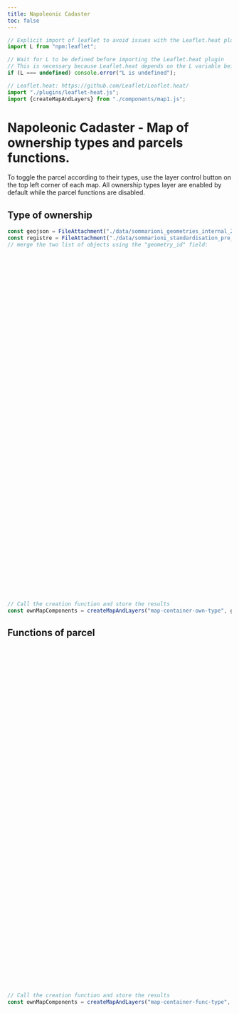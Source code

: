 ```yaml
---
title: Napoleonic Cadaster
toc: false
---
```


```js
// Explicit import of leaflet to avoid issues with the Leaflet.heat plugin
import L from "npm:leaflet";
```

```js
// Wait for L to be defined before importing the Leaflet.heat plugin
// This is necessary because Leaflet.heat depends on the L variable being defined
if (L === undefined) console.error("L is undefined");

// Leaflet.heat: https://github.com/Leaflet/Leaflet.heat/
import "./plugins/leaflet-heat.js";
import {createMapAndLayers} from "./components/map1.js";
```

# Napoleonic Cadaster - Map of ownership types and parcels functions.
To toggle the parcel according to their types, use the layer control button on the top left corner of each map. All ownership types layer are enabled by default while the parcel functions are disabled.

## Type of ownership

```js
const geojson = FileAttachment("./data/sommarioni_geometries_internal_20250318.geojson").json();
const registre = FileAttachment("./data/sommarioni_standardisation_pre_finished_20250508.json").json();
// merge the two list of objects using the "geometry_id" field:

```
<!-- Create the map container -->
<div id="map-container-own-type" style="height: 750px; margin: 1em 0 2em 0;"></div>

```js
// Call the creation function and store the results
const ownMapComponents = createMapAndLayers("map-container-own-type", geojson, registre, 'ownership_types', true);
```


## Functions of parcel
<!-- Create the map container -->
<div id="map-container-func-type" style="height: 750px; margin: 1em 0 2em 0;"></div>

```js
// Call the creation function and store the results
const ownMapComponents = createMapAndLayers("map-container-func-type", geojson, registre, 'qualities', false);
```